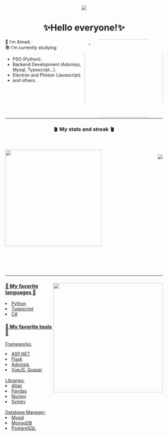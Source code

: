 
<div align="center">
<img src="https://i.pinimg.com/564x/62/9c/1d/629c1d0202d3125549b67197146d0fd5.jpg" aligh="center">
</div>
<div style="display: inline_block">
<h1 align="center">✨Hello everyone!✨</h1>
 <img height="250em" style="border-radius:50px;" align="right" src="https://i.pinimg.com/originals/5c/3e/39/5c3e39b6d872f973a5a3aaa1179dce5d.gif" >
<p>🖖 I'm Aimeê.</br>
📚 I'm currently studying:</p>
<ul align="height">
<li>PSO (Python). 
<li>Backend Development (Adonisjs, Mysql, Typescript...).
<li>Electron and Photon (Javascript).
<li>and others.
</ul>

</br></br></br></br></br>
</div>
<hr>

<div align="right">

</div>

<div align="center">
  <h3>🪴 My stats and streak 🪴</h3>
  </br></br>
  <img align="left" style=" width:22em; " src="https://i.pinimg.com/originals/ea/90/b9/ea90b9b888196d9b30afa66fd196405d.gif" >
  <a href="https://github.com/Eemiaa" >
 
 <img align="right" src="https://streak-stats.demolab.com/?user=Eemiaa&theme=gotham"/></br>
 </br></br></br></br></br></br></br></br></br></br></br></br></br></br></br></br></br></br></br></br></br>
 
</div>

<hr>
<div style="display: inline_block">
 
  <img align="right" style=" width:25em; " src="https://i.pinimg.com/originals/59/8b/b3/598bb3a9a24a4747a492b7d82c4baecb.gif" >
        
  <h3>🌻 My favorite languages 🌻</h3>
   <p>
   <li>Python
   <li>Typescript
   <li>C#
   </p>
</div>

      
<div style="display: inline_block">
    <h3>💐 My favorite tools 💐</h3>
    <p>
    Frameworks:
    <li>ASP.NET
    <li>Flask
    <li>Adonisjs
    <li>VueJS, Quasar
    </br></br>
    Libraries:
    <li>Altair
    <li>Pandas
    <li>Numpy
    <li>Sympy
    </br></br>
    Database Manager:
    <li>Mysql
    <li>MongoDB
    <li>PostgreSQL
    </p>
    
   

